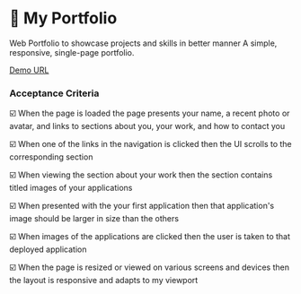 # :file_folder: My Portfolio
Web Portfolio to showcase projects and skills in better manner
A simple, responsive, single-page portfolio.

[Demo URL](https://wisethee.github.io/html-portfolio/)

### Acceptance Criteria

:ballot_box_with_check: When the page is loaded the page presents your name, a recent photo or avatar, and links to sections about you, your work, and how to contact you

:ballot_box_with_check: When one of the links in the navigation is clicked then the UI scrolls to the corresponding section

:ballot_box_with_check: When viewing the section about your work then the section contains titled images of your applications

:ballot_box_with_check: When presented with the your first application then that application's image should be larger in size than the others

:ballot_box_with_check: When images of the applications are clicked then the user is taken to that deployed application

:ballot_box_with_check: When the page is resized or viewed on various screens and devices then the layout is responsive and adapts to my viewport
